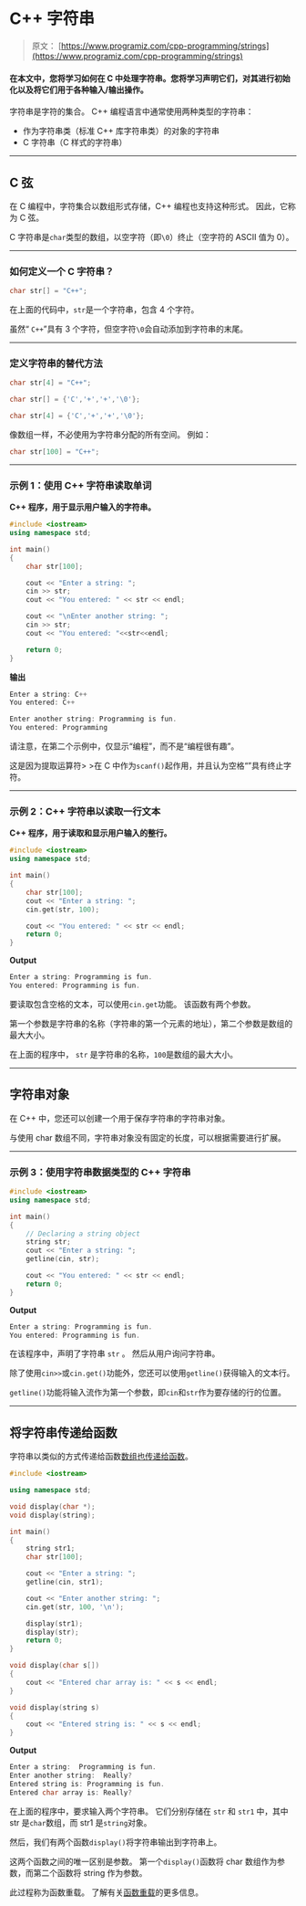 # C++ 字符串

> 原文： [https://www.programiz.com/cpp-programming/strings](https://www.programiz.com/cpp-programming/strings)

#### 在本文中，您将学习如何在 C 中处理字符串。您将学习声明它们，对其进行初始化以及将它们用于各种输入/输出操作。

字符串是字符的集合。 C++ 编程语言中通常使用两种类型的字符串：

*   作为字符串类（标准 C++ 库字符串类）的对象的字符串
*   C 字符串（C 样式的字符串）

* * *

## C 弦

在 C 编程中，字符集合以数组形式存储，C++ 编程也支持这种形式。 因此，它称为 C 弦。

C 字符串是`char`类型的数组，以空字符（即`\0`）终止（空字符的 ASCII 值为 0）。

* * *

### 如何定义一个 C 字符串？

```cpp
char str[] = "C++";
```

在上面的代码中，`str`是一个字符串，包含 4 个字符。

虽然“ `C++`”具有 3 个字符，但空字符`\0`会自动添加到字符串的末尾。

* * *

### 定义字符串的替代方法

```cpp
char str[4] = "C++";

char str[] = {'C','+','+','\0'};

char str[4] = {'C','+','+','\0'};
```

像数组一样，不必使用为字符串分配的所有空间。 例如：

```cpp
char str[100] = "C++";
```

* * *

### 示例 1：使用 C++ 字符串读取单词

**C++ 程序，用于显示用户输入的字符串。**

```cpp
#include <iostream>
using namespace std;

int main()
{
    char str[100];

    cout << "Enter a string: ";
    cin >> str;
    cout << "You entered: " << str << endl;

    cout << "\nEnter another string: ";
    cin >> str;
    cout << "You entered: "<<str<<endl;

    return 0;
}
```

**输出**

```cpp
Enter a string: C++
You entered: C++

Enter another string: Programming is fun.
You entered: Programming

```

请注意，在第二个示例中，仅显示“编程”，而不是“编程很有趣”。

这是因为提取运算符> >在 C 中作为`scanf()`起作用，并且认为空格“”具有终止字符。

* * *

### 示例 2：C++ 字符串以读取一行文本

**C++ 程序，用于读取和显示用户输入的整行。**

```cpp
#include <iostream>
using namespace std;

int main()
{
    char str[100];
    cout << "Enter a string: ";
    cin.get(str, 100);

    cout << "You entered: " << str << endl;
    return 0;
}
```

**Output**

```cpp
Enter a string: Programming is fun.
You entered: Programming is fun. 
```

要读取包含空格的文本，可以使用`cin.get`功能。 该函数有两个参数。

第一个参数是字符串的名称（字符串的第一个元素的地址），第二个参数是数组的最大大小。

在上面的程序中， `str` 是字符串的名称，`100`是数组的最大大小。

* * *

## 字符串对象

在 C++ 中，您还可以创建一个用于保存字符串的字符串对象。

与使用 char 数组不同，字符串对象没有固定的长度，可以根据需要进行扩展。

* * *

### 示例 3：使用字符串数据类型的 C++ 字符串

```cpp
#include <iostream>
using namespace std;

int main()
{
    // Declaring a string object
    string str;
    cout << "Enter a string: ";
    getline(cin, str);

    cout << "You entered: " << str << endl;
    return 0;
}
```

**Output**

```cpp
Enter a string: Programming is fun.
You entered: Programming is fun. 
```

在该程序中，声明了字符串 `str` 。 然后从用户询问字符串。

除了使用`cin>>`或`cin.get()`功能外，您还可以使用`getline()`获得输入的文本行。

`getline()`功能将输入流作为第一个参数，即`cin`和`str`作为要存储的行的位置。

* * *

## 将字符串传递给函数

字符串以类似的方式传递给函数[数组也传递给函数](/cpp-programming/passing-arrays-function "Passing array to a function in C++")。

```cpp
#include <iostream>

using namespace std;

void display(char *);
void display(string);

int main()
{
    string str1;
    char str[100];

    cout << "Enter a string: ";
    getline(cin, str1);

    cout << "Enter another string: ";
    cin.get(str, 100, '\n');

    display(str1);
    display(str);
    return 0;
}

void display(char s[])
{
    cout << "Entered char array is: " << s << endl;
}

void display(string s)
{
    cout << "Entered string is: " << s << endl;
}
```

**Output**

```cpp
Enter a string:  Programming is fun.
Enter another string:  Really?
Entered string is: Programming is fun.
Entered char array is: Really?
```

在上面的程序中，要求输入两个字符串。 它们分别存储在 `str` 和 `str1` 中，其中 str 是`char`数组，而 str1 是`string`对象。

然后，我们有两个函数`display()`将字符串输出到字符串上。

这两个函数之间的唯一区别是参数。 第一个`display()`函数将 char 数组作为参数，而第二个函数将 string 作为参数。

此过程称为函数重载。 了解有关[函数重载](/cpp-programming/function-overloading "C++ Function overloading")的更多信息。